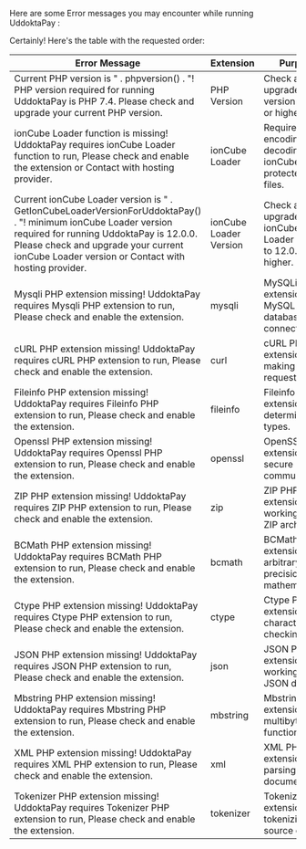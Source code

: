 Here are some Error messages you may encounter while running UddoktaPay : 

Certainly! Here's the table with the requested order:

| Error Message                                                                                         | Extension      | Purpose                                                                                   |
|-------------------------------------------------------------------------------------------------------|----------------|-------------------------------------------------------------------------------------------|
| Current PHP version is " . phpversion() . "! PHP version required for running UddoktaPay is PHP 7.4. Please check and upgrade your current PHP version. | PHP Version   | Check and upgrade PHP version to 7.4 or higher.                                          |
| ionCube Loader function is missing! UddoktaPay requires ionCube Loader function to run, Please check and enable the extension or Contact with hosting provider. | ionCube Loader | Required for encoding and decoding ionCube protected PHP files.                          |
| Current ionCube Loader version is " . GetIonCubeLoaderVersionForUddoktaPay() . "! minimum ionCube Loader version required for running UddoktaPay is 12.0.0. Please check and upgrade your current ionCube Loader version or Contact with hosting provider. | ionCube Loader Version | Check and upgrade ionCube Loader version to 12.0.0 or higher.                          |
| Mysqli PHP extension missing! UddoktaPay requires Mysqli PHP extension to run, Please check and enable the extension. | mysqli         | MySQLi PHP extension for MySQL database connectivity.                                      |
| cURL PHP extension missing! UddoktaPay requires cURL PHP extension to run, Please check and enable the extension. | curl           | cURL PHP extension for making HTTP requests.                                               |
| Fileinfo PHP extension missing! UddoktaPay requires Fileinfo PHP extension to run, Please check and enable the extension. | fileinfo       | Fileinfo PHP extension for determining file types.                                         |
| Openssl PHP extension missing! UddoktaPay requires Openssl PHP extension to run, Please check and enable the extension. | openssl        | OpenSSL PHP extension for secure communication.                                            |
| ZIP PHP extension missing! UddoktaPay requires ZIP PHP extension to run, Please check and enable the extension. | zip            | ZIP PHP extension for working with ZIP archives.                                            |
| BCMath PHP extension missing! UddoktaPay requires BCMath PHP extension to run, Please check and enable the extension. | bcmath         | BCMath PHP extension for arbitrary precision mathematics.                                   |
| Ctype PHP extension missing! UddoktaPay requires Ctype PHP extension to run, Please check and enable the extension. | ctype          | Ctype PHP extension for character type checking.                                            |
| JSON PHP extension missing! UddoktaPay requires JSON PHP extension to run, Please check and enable the extension. | json           | JSON PHP extension for working with JSON data.                                              |
| Mbstring PHP extension missing! UddoktaPay requires Mbstring PHP extension to run, Please check and enable the extension. | mbstring       | Mbstring PHP extension for multibyte string functions.                                      |
| XML PHP extension missing! UddoktaPay requires XML PHP extension to run, Please check and enable the extension. | xml            | XML PHP extension for parsing XML documents.                                                |
| Tokenizer PHP extension missing! UddoktaPay requires Tokenizer PHP extension to run, Please check and enable the extension. | tokenizer      | Tokenizer PHP extension for tokenizing PHP source code.                                     |